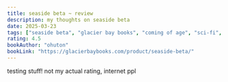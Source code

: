 ```yaml
---
title: seaside beta ~ review
description: my thoughts on seaside beta
date: 2025-03-23
tags: ["seaside beta", "glacier bay books", "coming of age", "sci-fi", "ohuton"]
rating: 4.5
bookAuthor: "ohuton"
bookLink: "https://glacierbaybooks.com/product/seaside-beta/"
---
```

testing stuff! not my actual rating, internet ppl
